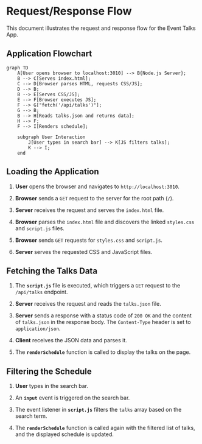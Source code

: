 # Request/Response Flow

This document illustrates the request and response flow for the Event Talks App.

## Application Flowchart

```mermaid
graph TD
    A[User opens browser to localhost:3010] --> B{Node.js Server};
    B --> C[Serves index.html];
    C --> D[Browser parses HTML, requests CSS/JS];
    D --> B;
    B --> E[Serves CSS/JS];
    E --> F[Browser executes JS];
    F --> G["fetch('/api/talks')"];
    G --> B;
    B --> H[Reads talks.json and returns data];
    H --> F;
    F --> I[Renders schedule];

    subgraph User Interaction
        J[User types in search bar] --> K[JS filters talks];
        K --> I;
    end
```

## Loading the Application

1.  **User** opens the browser and navigates to `http://localhost:3010`.

2.  **Browser** sends a `GET` request to the server for the root path (`/`).

3.  **Server** receives the request and serves the `index.html` file.

4.  **Browser** parses the `index.html` file and discovers the linked `styles.css` and `script.js` files.

5.  **Browser** sends `GET` requests for `styles.css` and `script.js`.

6.  **Server** serves the requested CSS and JavaScript files.

## Fetching the Talks Data

1.  The **`script.js`** file is executed, which triggers a `GET` request to the `/api/talks` endpoint.

2.  **Server** receives the request and reads the `talks.json` file.

3.  **Server** sends a response with a status code of `200 OK` and the content of `talks.json` in the response body. The `Content-Type` header is set to `application/json`.

4.  **Client** receives the JSON data and parses it.

5.  The **`renderSchedule`** function is called to display the talks on the page.

## Filtering the Schedule

1.  **User** types in the search bar.

2.  An **`input`** event is triggered on the search bar.

3.  The event listener in **`script.js`** filters the `talks` array based on the search term.

4.  The **`renderSchedule`** function is called again with the filtered list of talks, and the displayed schedule is updated.